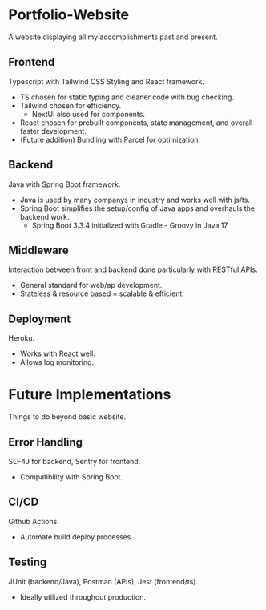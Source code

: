 # Portfolio-Website
A website displaying all my accomplishments past and present.

## Frontend
Typescript with Tailwind CSS Styling and React framework.
- TS chosen for static typing and cleaner code with bug checking.
- Tailwind chosen for efficiency.
    - NextUI also used for components.
- React chosen for prebuilt components, state management, and overall faster development.
- (Future addition) Bundling with Parcel for optimization.

## Backend
Java with Spring Boot framework.
- Java is used by many companys in industry and works well with js/ts.
- Spring Boot simplifies the setup/config of Java apps and overhauls the backend work.
    - Spring Boot 3.3.4 initialized with Gradle - Groovy in Java 17

## Middleware
Interaction between front and backend done particularly with RESTful APIs.
- General standard for web/ap development.
- Stateless & resource based = scalable & efficient.

## Deployment
Heroku.
- Works with React well.
- Allows log monitoring.

# Future Implementations
Things to do beyond basic website.

## Error Handling
SLF4J for backend, Sentry for frontend.
- Compatibility with Spring Boot.

## CI/CD
Github Actions.
- Automate build deploy processes.

## Testing
JUnit (backend/Java), Postman (APIs), Jest (frontend/ts).
- Ideally utilized throughout production.
